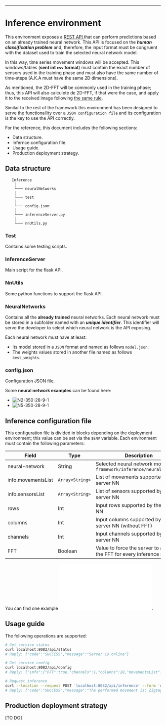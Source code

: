 -----------------------------------------

# Inference environment
This environment exposes a [REST API ](https://www.seobility.net/en/wiki/REST_API) that can perform predictions based on an already trained neural network. This API is focused on the ***human classification problem*** and, therefore, the input format must be congruent with the dataset used to train the selected neural network model.

In this way, time series movement windows will be accepted. This windows/tables (**sent int `csv` format**) must contain the exact number of sensors used in the training phase and must also have the same number of time-steps (A.K.A must have the same 2D dimensions).

As mentioned, the 2D-FFT will be commonly used in the training phase; thus, this API will also calculete de 2D-FFT, if that were the case, and apply it to the received image following [the same rule](../pre-processing/doc/images/2DFFT.png).

Similar to the rest of the framework this environment has been designed to serve the functionallity over a `JSON configuration file` and its configuration is the key to use the API correctly.

For the reference, this document includes the following sections:
- Data structure.
- Infernce configuration file.
- Usage guide.
- Production deployment strategy.

## Data structure
       Inference
        │
        └─── neuralNetworks
        │   
        └─── test
        │           
        └─── config.json
        │   
        └─── inferenceServer.py
        │   
        └─── nnUtils.py

### Test
Contains some testing scripts.

### InferenceServer
Main script for the flask API.

### NnUtils
Some python functions to support the flask API.

### NeuralNetworks
Contains all the **already trained** neural networks. Each neural network must be stored in a subfolder named with an ***unique identifier***. This identifier will serve the developer to select which neural network is the API exposing. 

Each neural network must have at least:

- Its model stored in a `JSON` format and named as follows `model.json`.
- The weights values stored in another file named as follows `best_weights`.

### config.json
Configuration JSON file.

Some **neural network examples** can be found here:
- ![N2-350-28-9-1](neuralNetworks/N2-350-28-9-1)
- ![N5-350-28-9-1](neuralNetworks/N5-350-28-9-1)

## Inference configuration file
This configuration file is divided in blocks depending on the deployment environment; this value can be set via the `$ENV` variable. Each environment must contain the following parameters:

| Field | Type | Description |
| -------- |--------- | ----------- |
| neural-network  | String | Selected neural network model from `framework/inference/neuralNetworks`|
| info.movementsList  | `Array<String>`| List of movements supported by the server NN |
| info.sensorsList  | `Array<String>`| List of sensors supported by the server NN |
| rows  | Int | Input rows supported by the server NN |
| columns  | Int | Input columns supported by the server NN (without FFT) |
| channels  | Int | Input channels supported by the server NN |
| FFT | Boolean | Value to force the server to append the FFT for every inference request |

You can find one example ![here](config.json).

## Usage guide
The following operations are supported:
```sh
# Get service status
curl localhost:8082/api/status
# Reply: {"code":"SUCCESS","message":"Server is online"}

# Get service config
curl localhost:8082/api/config
# Reply: {"info":{"FFT":true,"channels":1,"columns":28,"movementsList":["FigureofEight","HighKneeJog","Jog","JumpingJacks","SpeedSkater","Static","Zigzag","Walk"],"rows":250,"sensorslist":["qRPV","qRTH","qRSK","qRFT","qLTH","qLSK","qLFT"]},"nueral-network":"N2-350-28-9-1"}

# Request inference
curl --location --request POST 'localhost:8082/api/inference' --form 'data_file=@"SOMEWHERE/S10-Zigzag-Orientationjoints-2-103.csv-0"'
# Reply: {"code":"SUCCESS","message":"The performed movement is: Zigzag"}
```

## Production deployment strategy
[TO DO]
